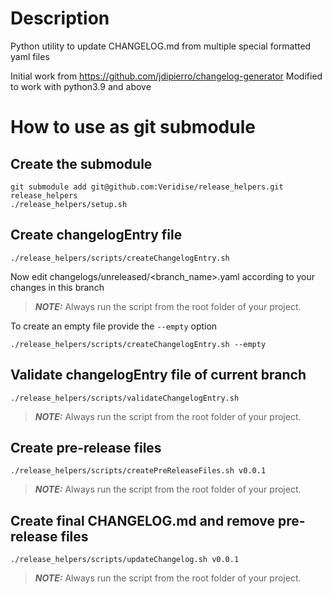 #  Description

Python utility to update CHANGELOG.md from multiple special formatted yaml files

Initial work from https://github.com/jdipierro/changelog-generator
Modified to work with python3.9 and above

# How to use as git submodule

## Create the submodule
```
git submodule add git@github.com:Veridise/release_helpers.git release_helpers
./release_helpers/setup.sh
```

## Create changelogEntry file
```
./release_helpers/scripts/createChangelogEntry.sh
```
Now edit changelogs/unreleased/<branch_name>.yaml according to your changes in this branch
> **_NOTE:_**  Always run the script from the root folder of your project.

To create an empty file provide the `--empty` option
```
./release_helpers/scripts/createChangelogEntry.sh --empty
```

## Validate changelogEntry file of current branch
```
./release_helpers/scripts/validateChangelogEntry.sh
```
> **_NOTE:_**  Always run the script from the root folder of your project.

## Create pre-release files
```
./release_helpers/scripts/createPreReleaseFiles.sh v0.0.1
```
> **_NOTE:_**  Always run the script from the root folder of your project.

## Create final CHANGELOG.md and remove pre-release files
```
./release_helpers/scripts/updateChangelog.sh v0.0.1
```

> **_NOTE:_**  Always run the script from the root folder of your project.